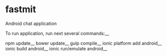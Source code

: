 # fastmit
Android chat application

To run application, run next several commands:__

npm update__
bower update__
gulp compile__
ionic platform add android__
ionic build android__
ionic run/emulate android__
